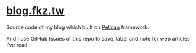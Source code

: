 # [blog.fkz.tw](https://blog.fkz.tw)

Source code of my blog which built on [Pelican](https://github.com/getpelican/pelican) framework.

And I use GitHub Issues of this repo to save, label and note for web articles I've read.
